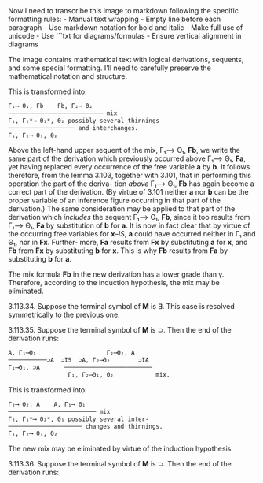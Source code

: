 <thinking>
Now I need to transcribe this image to markdown following the specific formatting rules:
- Manual text wrapping
- Empty line before each paragraph
- Use markdown notation for bold and italic
- Make full use of unicode
- Use ```txt for diagrams/formulas
- Ensure vertical alignment in diagrams

The image contains mathematical text with logical derivations, sequents, and some special formatting. I'll need to carefully preserve the mathematical notation and structure.
</thinking>

This is transformed into:

```txt
Γ₁⟶ Θ₁, Fb    Fb, Γ₂⟶ Θ₂
─────────────────────────── mix
Γ₁, Γ₂*⟶ Θ₁*, Θ₂ possibly several thinnings
─────────────────── and interchanges.
Γ₁, Γ₂⟶ Θ₁, Θ₂
```

Above the left-hand upper sequent of the mix,
Γ₁⟶ Θ₁, **Fb**, we write the same part of the
derivation which previously occurred above
Γ₁⟶ Θ₁, **Fa**, yet having replaced every occurrence
of the free variable **a** by **b**. It follows therefore,
from the lemma 3.103, together with 3.101, that in
performing this operation the part of the deriva-
tion *above* Γ₁⟶ Θ₁, **Fb** has again become a
correct part of the derivation. (By virtue of 3.101
neither **a** nor **b** can be the proper variable of an
inference figure occurring in that part of the
derivation.) The same consideration may be
applied to that part of the derivation which
*includes* the sequent Γ₁⟶ Θ₁, **Fb**, since it too
results from Γ₁⟶ Θ₁, **Fa** by substitution of **b** for
**a**. It is now in fact clear that by virtue of the
occurring free variables for **x**–*IS*, **a** could have
occurred neither in Γ₁ and Θ₁, nor in **Fx**. Further-
more, **Fa** results from **Fx** by substituting **a** for **x**,
and **Fb** from **Fx** by substituting **b** for **x**. This is
why **Fb** results from **Fa** by substituting **b** for **a**.

The mix formula **Fb** in the new derivation has a
lower grade than γ. Therefore, according to the
induction hypothesis, the mix may be eliminated.

3.113.34. Suppose the terminal symbol of **M** is
∃. This case is resolved symmetrically to the
previous one.

3.113.35. Suppose the terminal symbol of **M** is
⊃. Then the end of the derivation runs:

```txt
A, Γ₁⟶Θ₁                    Γ₂⟶Θ₂, A
───────────⊃A  ⊃IS  ⊃A, Γ₂⟶Θ₂        ⊃IA
Γ₁⟶Θ₁, ⊃A       ─────────────────────────
                 Γ₁, Γ₂⟶Θ₁, Θ₂            mix.
```

This is transformed into:

```txt
Γ₂⟶ Θ₂, A    A, Γ₁⟶ Θ₁
───────────────────────── mix
Γ₂, Γ₁*⟶ Θ₂*, Θ₁ possibly several inter-
───────────────────── changes and thinnings.
Γ₁, Γ₂⟶ Θ₁, Θ₂
```

The new mix may be eliminated by virtue of the
induction hypothesis.

3.113.36. Suppose the terminal symbol of **M** is
⊃. Then the end of the derivation runs:
